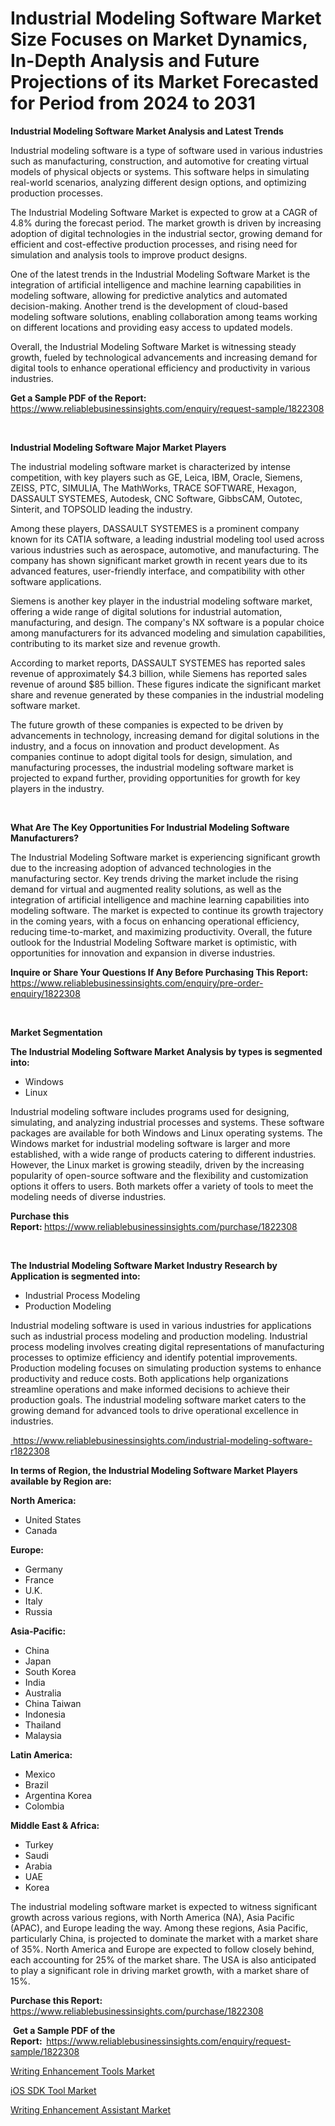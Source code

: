 <p><h1>Industrial Modeling Software Market Size Focuses on Market Dynamics, In-Depth Analysis and Future Projections of its Market Forecasted for Period from 2024 to 2031</h1></p><p><strong>Industrial Modeling Software Market Analysis and Latest Trends</strong></p>
<p><p>Industrial modeling software is a type of software used in various industries such as manufacturing, construction, and automotive for creating virtual models of physical objects or systems. This software helps in simulating real-world scenarios, analyzing different design options, and optimizing production processes.</p><p>The Industrial Modeling Software Market is expected to grow at a CAGR of 4.8% during the forecast period. The market growth is driven by increasing adoption of digital technologies in the industrial sector, growing demand for efficient and cost-effective production processes, and rising need for simulation and analysis tools to improve product designs.</p><p>One of the latest trends in the Industrial Modeling Software Market is the integration of artificial intelligence and machine learning capabilities in modeling software, allowing for predictive analytics and automated decision-making. Another trend is the development of cloud-based modeling software solutions, enabling collaboration among teams working on different locations and providing easy access to updated models.</p><p>Overall, the Industrial Modeling Software Market is witnessing steady growth, fueled by technological advancements and increasing demand for digital tools to enhance operational efficiency and productivity in various industries.</p></p>
<p><strong>Get a Sample PDF of the Report:&nbsp;</strong> <a href="https://www.reliablebusinessinsights.com/enquiry/request-sample/1822308">https://www.reliablebusinessinsights.com/enquiry/request-sample/1822308</a></p>
<p>&nbsp;</p>
<p><strong>Industrial Modeling Software Major Market Players</strong></p>
<p><p>The industrial modeling software market is characterized by intense competition, with key players such as GE, Leica, IBM, Oracle, Siemens, ZEISS, PTC, SIMULIA, The MathWorks, TRACE SOFTWARE, Hexagon, DASSAULT SYSTEMES, Autodesk, CNC Software, GibbsCAM, Outotec, Sinterit, and TOPSOLID leading the industry. </p><p>Among these players, DASSAULT SYSTEMES is a prominent company known for its CATIA software, a leading industrial modeling tool used across various industries such as aerospace, automotive, and manufacturing. The company has shown significant market growth in recent years due to its advanced features, user-friendly interface, and compatibility with other software applications.</p><p>Siemens is another key player in the industrial modeling software market, offering a wide range of digital solutions for industrial automation, manufacturing, and design. The company's NX software is a popular choice among manufacturers for its advanced modeling and simulation capabilities, contributing to its market size and revenue growth.</p><p>According to market reports, DASSAULT SYSTEMES has reported sales revenue of approximately $4.3 billion, while Siemens has reported sales revenue of around $85 billion. These figures indicate the significant market share and revenue generated by these companies in the industrial modeling software market.</p><p>The future growth of these companies is expected to be driven by advancements in technology, increasing demand for digital solutions in the industry, and a focus on innovation and product development. As companies continue to adopt digital tools for design, simulation, and manufacturing processes, the industrial modeling software market is projected to expand further, providing opportunities for growth for key players in the industry.</p></p>
<p>&nbsp;</p>
<p><strong>What Are The Key Opportunities For Industrial Modeling Software Manufacturers?</strong></p>
<p><p>The Industrial Modeling Software market is experiencing significant growth due to the increasing adoption of advanced technologies in the manufacturing sector. Key trends driving the market include the rising demand for virtual and augmented reality solutions, as well as the integration of artificial intelligence and machine learning capabilities into modeling software. The market is expected to continue its growth trajectory in the coming years, with a focus on enhancing operational efficiency, reducing time-to-market, and maximizing productivity. Overall, the future outlook for the Industrial Modeling Software market is optimistic, with opportunities for innovation and expansion in diverse industries.</p></p>
<p><strong>Inquire or Share Your Questions If Any Before Purchasing This Report:</strong> <a href="https://www.reliablebusinessinsights.com/enquiry/pre-order-enquiry/1822308">https://www.reliablebusinessinsights.com/enquiry/pre-order-enquiry/1822308</a></p>
<p>&nbsp;</p>
<p><strong>Market Segmentation</strong></p>
<p><strong>The Industrial Modeling Software Market Analysis by types is segmented into:</strong></p>
<p><ul><li>Windows</li><li>Linux</li></ul></p>
<p><p>Industrial modeling software includes programs used for designing, simulating, and analyzing industrial processes and systems. These software packages are available for both Windows and Linux operating systems. The Windows market for industrial modeling software is larger and more established, with a wide range of products catering to different industries. However, the Linux market is growing steadily, driven by the increasing popularity of open-source software and the flexibility and customization options it offers to users. Both markets offer a variety of tools to meet the modeling needs of diverse industries.</p></p>
<p><strong>Purchase this Report:&nbsp;</strong><a href="https://www.reliablebusinessinsights.com/purchase/1822308">https://www.reliablebusinessinsights.com/purchase/1822308</a></p>
<p>&nbsp;</p>
<p><strong>The Industrial Modeling Software Market Industry Research by Application is segmented into:</strong></p>
<p><ul><li>Industrial Process Modeling</li><li>Production Modeling</li></ul></p>
<p><p>Industrial modeling software is used in various industries for applications such as industrial process modeling and production modeling. Industrial process modeling involves creating digital representations of manufacturing processes to optimize efficiency and identify potential improvements. Production modeling focuses on simulating production systems to enhance productivity and reduce costs. Both applications help organizations streamline operations and make informed decisions to achieve their production goals. The industrial modeling software market caters to the growing demand for advanced tools to drive operational excellence in industries.</p></p>
<p><a href="https://www.reliablebusinessinsights.com/industrial-modeling-software-r1822308">&nbsp;https://www.reliablebusinessinsights.com/industrial-modeling-software-r1822308</a></p>
<p><strong>In terms of Region, the Industrial Modeling Software Market Players available by Region are:</strong></p>
<p>
    <p> <strong> North America: </strong>
        <ul>
            <li>United States</li>
            <li>Canada</li>
        </ul>
        </p> 
    <p> <strong> Europe: </strong>
        <ul>
            <li>Germany</li>
            <li>France</li>
            <li>U.K.</li>
            <li>Italy</li>
            <li>Russia</li>
        </ul>
        </p> 
    <p> <strong> Asia-Pacific: </strong>
        <ul>
            <li>China</li>
            <li>Japan</li>
            <li>South Korea</li>
            <li>India</li>
            <li>Australia</li>
            <li>China Taiwan</li>
            <li>Indonesia</li>
            <li>Thailand</li>
            <li>Malaysia</li>
        </ul>
        </p> 
    <p> <strong> Latin America: </strong>
        <ul>
            <li>Mexico</li>
            <li>Brazil</li>
            <li>Argentina Korea</li>
            <li>Colombia</li>
        </ul>
        </p> 
    <p> <strong> Middle East & Africa: </strong>
        <ul>
            <li>Turkey</li>
            <li>Saudi</li>
            <li>Arabia</li>
            <li>UAE</li>
            <li>Korea</li>
        </ul>
    </p>
    </p>
<p><p>The industrial modeling software market is expected to witness significant growth across various regions, with North America (NA), Asia Pacific (APAC), and Europe leading the way. Among these regions, Asia Pacific, particularly China, is projected to dominate the market with a market share of 35%. North America and Europe are expected to follow closely behind, each accounting for 25% of the market share. The USA is also anticipated to play a significant role in driving market growth, with a market share of 15%.</p></p>
<p><strong>Purchase this Report: </strong><a href="https://www.reliablebusinessinsights.com/purchase/1822308">https://www.reliablebusinessinsights.com/purchase/1822308</a></p>
<p>&nbsp;<strong>Get a Sample PDF of the Report:&nbsp;&nbsp;</strong><a href="https://www.reliablebusinessinsights.com/enquiry/request-sample/1822308">https://www.reliablebusinessinsights.com/enquiry/request-sample/1822308</a></p>
<p><strong></strong></p>
<p><p><a href="https://github.com/janetchuadff364/Market-Research-Report-List-1/blob/main/writing-enhancement-tools-market.md">Writing Enhancement Tools Market</a></p><p><a href="https://github.com/amirvaghari/Market-Research-Report-List-1/blob/main/ios-sdk-tool-market.md">iOS SDK Tool Market</a></p><p><a href="https://github.com/btwcqfvq34/Market-Research-Report-List-1/blob/main/writing-enhancement-assistant-market.md">Writing Enhancement Assistant Market</a></p></p>